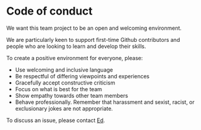 # Code of conduct

We want this team project to be an open and welcoming environment.

We are particularly keen to support first-time Github contributors and people who are looking to learn and develop their skills.

To create a positive environment for everyone, please:

* Use welcoming and inclusive language
* Be respectful of differing viewpoints and experiences
* Gracefully accept constructive criticism
* Focus on what is best for the team
* Show empathy towards other team members
* Behave professionally. Remember that harassment and sexist, racist, or exclusionary jokes are not appropriate.

To discuss an issue, please contact [Ed](https://github.com/ekjchadwick).
